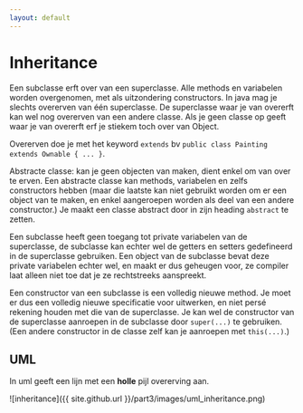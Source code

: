 ```yaml
---
layout: default
---
```


# Inheritance

Een subclasse erft over van een superclasse. Alle methods en variabelen worden overgenomen, met als uitzondering constructors. In java mag je slechts overerven van één superclasse. De superclasse waar je van overerft kan wel nog overerven van een andere classe. Als je geen classe op geeft waar je van overerft erf je stiekem toch over van Object.

Overerven doe je met het keyword `extends` bv `public class Painting extends Ownable { ... }`.

Abstracte classe: kan je geen objecten van maken, dient enkel om van over te erven. Een abstracte classe kan methods, variabelen en zelfs constructors hebben (maar die laatste kan niet gebruikt worden om er een object van te maken, en enkel aangeroepen worden als deel van een andere constructor.) Je maakt een classe abstract door in zijn heading `abstract` te zetten.

Een subclasse heeft geen toegang tot private variabelen van de superclasse, de subclasse kan echter wel de getters en setters gedefineerd in de superclasse gebruiken. Een object van de subclasse bevat deze private variabelen echter wel, en maakt er dus geheugen voor, ze compiler laat alleen niet toe dat je ze rechtstreeks aanspreekt.

Een constructor van een subclasse is een volledig nieuwe method. Je moet er dus een volledig nieuwe specificatie voor uitwerken, en niet persé rekening houden met die van de superclasse. Je kan wel de constructor van de superclasse aanroepen in de subclasse door `super(...)` te gebruiken. (Een andere constructor in de classe zelf kan je aanroepen met `this(...)`.)

<!--more-->

## UML

In uml geeft een lijn met een **holle** pijl overerving aan.

![inheritance]({{ site.github.url }}/part3/images/uml_inheritance.png)
